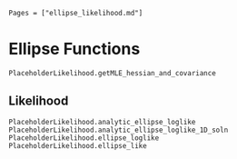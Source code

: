 ```@index
Pages = ["ellipse_likelihood.md"]
```

# Ellipse Functions

```@docs
PlaceholderLikelihood.getMLE_hessian_and_covariance
```

## Likelihood

```@docs
PlaceholderLikelihood.analytic_ellipse_loglike
PlaceholderLikelihood.analytic_ellipse_loglike_1D_soln
PlaceholderLikelihood.ellipse_loglike
PlaceholderLikelihood.ellipse_like
```